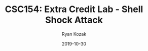 ---
title: "CSC154: Extra Credit Lab - Shell Shock Attack"
author: Ryan Kozak
date: "2019-10-30"
subject: "CSC154 Extra Credit Lab"
keywords: [CSUS, CSC154, Shellshock]
lang: "en"
titlepage: true
titlepage-text-color: "FFFFFF"
titlepage-color: "004E36"
titlepage-rule-color: "C4B581"
logo: "./images/csus.png"
logo-width: 150
...
